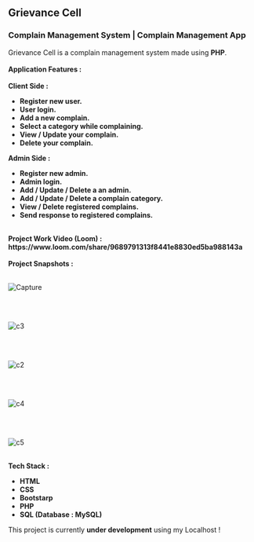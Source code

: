 <h2>Grievance Cell</h2>
<h3>Complain Management System | Complain Management App</h3>
Grievance Cell is a complain management system made using <b>PHP</b>.
<br />
<br />
<b>Application Features : </b>
<br />
<br />
<b>Client Side :</b>
<ul>
    <b>
        <li>Register new user.</li>
        <li>User login.</li>
        <li>Add a new complain.</li>
        <li>Select a category while complaining.</li>
        <li>View / Update your complain.</li>
        <li>Delete your complain.</li>
    </b>
</ul>
<b>Admin Side :</b>
<ul>
    <b>
        <li>Register new admin.</li>
        <li>Admin login.</li>
        <li>Add / Update / Delete a an admin.</li>
        <li>Add / Update / Delete a complain category.</li>
        <li>View / Delete registered complains.</li>
        <li>Send response to registered complains.</li>
    </b>
</ul>
<br />
<b>Project Work Video (Loom) : https://www.loom.com/share/9689791313f8441e8830ed5ba988143a</b>
<br />
<br />
<b>Project Snapshots :</b>
<br />
<br />

![Capture](https://user-images.githubusercontent.com/68563695/230209301-0e0085b6-ee85-46d7-acc6-9ecac2f186a7.JPG)

<br />
<br />

![c3](https://user-images.githubusercontent.com/68563695/230209356-38e13dd6-af6a-4c35-a9cf-4b668b018dc7.JPG)

<br />
<br />

![c2](https://user-images.githubusercontent.com/68563695/230209452-1303a2a1-9f2b-4ead-9da4-857f22106595.JPG)

<br />
<br />

![c4](https://user-images.githubusercontent.com/68563695/230209510-3d805dae-a0be-4046-9f94-450b5d939afe.JPG)

<br />
<br />

![c5](https://user-images.githubusercontent.com/68563695/230209544-2d76ab90-e9ef-4edd-b414-6e7a48d85849.JPG)

<br />
<!-- Tech Stack Used -->
<b>Tech Stack :</b>
<br />
<ul>
    <b>
        <li>HTML</li>
        <li>CSS</li>
        <li>Bootstarp</li>
        <li>PHP</li>
        <li>SQL (Database : MySQL)</li>
    </b>
</ul>
This project is currently <b>under development</b> using my Localhost !
